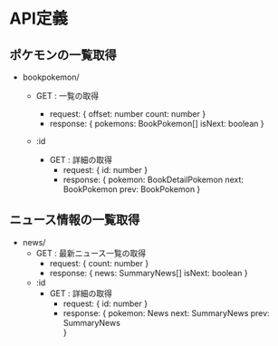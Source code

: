 # API定義

## ポケモンの一覧取得
- bookpokemon/
  - GET : 一覧の取得
    - request: {
      offset: number
      count: number
    }
    - response: {
      pokemons: BookPokemon[]
      isNext: boolean
    }

  - :id
    - GET : 詳細の取得
      - request: {
        id: number
      }
      - response: {
        pokemon: BookDetailPokemon
        next: BookPokemon
        prev: BookPokemon
      }

## ニュース情報の一覧取得
- news/
  - GET : 最新ニュース一覧の取得
    - request: {
      count: number
    }
    - response: {
      news: SummaryNews[]
      isNext: boolean
    }
  - :id
    - GET : 詳細の取得
      - request: {
        id: number
      }
      - response: {
        pokemon: News
        next: SummaryNews
        prev: SummaryNews     
      }